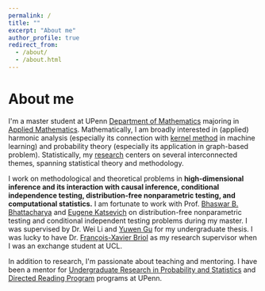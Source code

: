 ```yaml
---
permalink: /
title: ""
excerpt: "About me"
author_profile: true
redirect_from: 
  - /about/
  - /about.html
---
```


About me
======

I'm a master student at UPenn [Department of Mathematics](https://www.math.upenn.edu/) majoring in [Applied Mathematics](https://www.amcs.upenn.edu/). Mathematically, I am broadly interested in (applied) harmonic analysis (especially its connection with [kernel method](https://en.wikipedia.org/wiki/Kernel_method) in machine learning) and probability theory (especially its application in graph-based problem). Statistically, my [research](https://ziangniu6.github.io/research/) centers on several interconnected themes, spanning statistical theory and methodology. 

I work on methodological and theoretical problems in **high-dimensional inference and its interaction with causal inference, conditional independence testing, distribution-free nonparametric testing, and computational statistics.** I am fortunate to work with Prof. [Bhaswar B. Bhattacharya](http://www-stat.wharton.upenn.edu/~bhaswar/) and [Eugene Katsevich](https://ekatsevi.github.io/) on distribution-free nonparametric testing and conditional independent testing problems during my master. I was supervised by Dr. Wei Li and [Yuwen Gu](https://yuwen-gu.netlify.app/) for my undergraduate thesis. I was lucky to have Dr. [François-Xavier Briol](https://fxbriol.github.io/) as my research supervisor when I was an exchange student at UCL.

In addition to research, I'm passionate about teaching and mentoring. I have been a mentor for [Undergraduate Research in Probability and Statistics](https://sites.google.com/view/urps-penn?pli=1) and [Directed Reading Program](https://www2.math.upenn.edu/~tbraz/drp/) programs at UPenn. 
